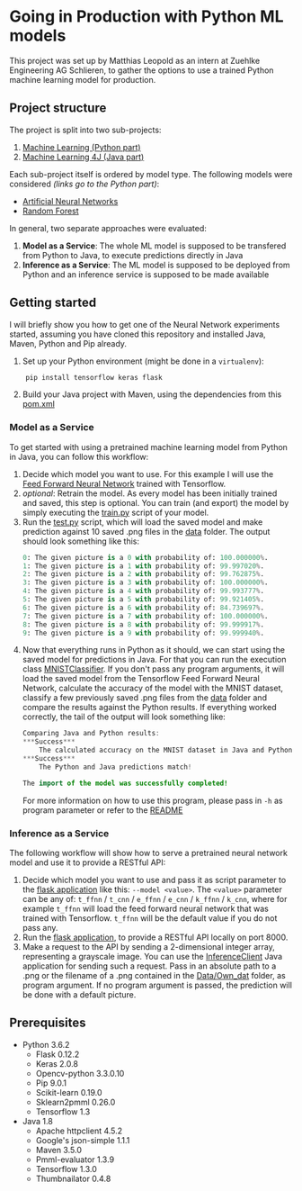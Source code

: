 # Going in Production with Python ML models
This project was set up by Matthias Leopold as an intern at Zuehlke Engineering AG Schlieren, to gather the options to use a trained Python machine learning model for production.

## Project structure
The project is split into two sub-projects: 
1. [Machine Learning (Python part)](https://github.com/Matleo/MLPython2Java/tree/develop/Maschine%20Learning)
2. [Machine Learning 4J (Java part)](https://github.com/Matleo/MLPython2Java/tree/develop/MaschineLearning4J)

Each sub-project itself is ordered by model type. The following models were considered *(links go to the Python part)*:
* [Artificial Neural Networks](https://github.com/Matleo/MLPython2Java/tree/develop/Maschine%20Learning/NeuralNetwork)
* [Random Forest](https://github.com/Matleo/MLPython2Java/tree/develop/Maschine%20Learning/RandomForest)

In general, two separate approaches were evaluated:
1. **Model as a Service**: The whole ML model is supposed to be transfered from Python to Java, to execute predictions directly in Java
2. **Inference as a Service**: The ML model is supposed to be deployed from Python and an inference service is supposed to be made available

## Getting started
I will briefly show you how to get one of the Neural Network experiments started, assuming you have cloned this repository and installed Java, Maven, Python and Pip already.
1. Set up your Python environment (might be done in a `virtualenv`): 
```bash
	pip install tensorflow keras flask
```
2. Build your Java project with Maven, using the dependencies from this [pom.xml](https://github.com/Matleo/MLPython2Java/blob/develop/MaschineLearning4J/pom.xml)

### Model as a Service
To get started with using a pretrained machine learning model from Python in Java, you can follow this workflow:
1. Decide which model you want to use. For this example I will use the [Feed Forward Neural Network](https://github.com/Matleo/MLPython2Java/tree/develop/Maschine%20Learning/NeuralNetwork/Tensorflow/MNISTClassifier/Feed%20Forward%20NN/SavedModel) trained with Tensorflow.
2. *optional*: Retrain the model. As every model has been initially trained and saved, this step is optional. You can train (and export) the model by simply executing the [train.py](https://github.com/Matleo/MLPython2Java/blob/develop/Maschine%20Learning/NeuralNetwork/Tensorflow/MNISTClassifier/Feed%20Forward%20NN/SavedModel/train.py) script of your model. 
3. Run the [test.py](https://github.com/Matleo/MLPython2Java/blob/develop/Maschine%20Learning/NeuralNetwork/Tensorflow/MNISTClassifier/Feed%20Forward%20NN/SavedModel/test.py) script, which will load the saved model and make prediction against 10 saved .png files in the [data](https://github.com/Matleo/MLPython2Java/tree/develop/Maschine%20Learning/Data/Own_dat) folder. The output should look something like this: 
	```python
	0: The given picture is a 0 with probability of: 100.000000%.
	1: The given picture is a 1 with probability of: 99.997020%.
	2: The given picture is a 2 with probability of: 99.762875%.
	3: The given picture is a 3 with probability of: 100.000000%.
	4: The given picture is a 4 with probability of: 99.993777%.
	5: The given picture is a 5 with probability of: 99.921405%.
	6: The given picture is a 6 with probability of: 84.739697%.
	7: The given picture is a 7 with probability of: 100.000000%.
	8: The given picture is a 8 with probability of: 99.999917%.
	9: The given picture is a 9 with probability of: 99.999940%.
	```
4. Now that everything runs in Python as it should, we can start using the saved model for predictions in Java. For that you can run the execution class [MNISTClassifier](https://github.com/Matleo/MLPython2Java/blob/develop/MaschineLearning4J/src/main/java/NeuralNetwork/Tensorflow/MNIST/MNISTClassifier.java). If you don't pass any program arguments, it will load the saved model from the Tensorflow Feed Forward Neural Network, calculate the accuracy of the model with the MNIST dataset, classify a few previously saved .png files from the [data](https://github.com/Matleo/MLPython2Java/tree/develop/Maschine%20Learning/Data/Own_dat) folder and compare the results against the Python results. If everything worked correctly, the tail of the output will look something like:
	```java
	Comparing Java and Python results:
	***Success***
		The calculated accuracy on the MNIST dataset in Java and Python match!
	***Success***
		The Python and Java predictions match!

	The import of the model was successfully completed!
    ```
	For more information on how to use this program, please pass in `-h` as program parameter or refer to the [README](https://github.com/Matleo/MLPython2Java/tree/develop/MaschineLearning4J/src/main/java/NeuralNetwork/Tensorflow) 

### Inference as a Service
The following workflow will show how to serve a pretrained neural network model and use it to provide a RESTful API:
1. Decide which model you want to use and pass it as script parameter to the [flask application](https://github.com/Matleo/MLPython2Java/blob/develop/Maschine%20Learning/NeuralNetwork/Serving/Flask_Serving.py) like this: `--model <value>`. The `<value>` parameter can be any of: `t_ffnn` / `t_cnn` / `e_ffnn` / `e_cnn` / `k_ffnn` / `k_cnn`, where for example `t_ffnn` will load the feed forward neural network that was trained with Tensorflow. `t_ffnn` will be the default value if you do not pass any.
2. Run the [flask application](https://github.com/Matleo/MLPython2Java/blob/develop/Maschine%20Learning/NeuralNetwork/Serving/Flask_Serving.py), to provide a RESTful API locally on port 8000. 
3. Make a request to the API by sending a 2-dimensional integer array, representing a grayscale image. You can use the [InferenceClient](https://github.com/Matleo/MLPython2Java/blob/develop/MaschineLearning4J/src/main/java/InferenceClient.java) Java application for sending such a request. Pass in an absolute path to a .png or the filename of a .png contained in the [Data/Own_dat](https://github.com/Matleo/MLPython2Java/tree/develop/Maschine%20Learning/Data/Own_dat) folder, as program argument. If no program argument is passed, the prediction will be done with a default picture.

## Prerequisites
* Python 3.6.2
	* Flask 0.12.2
	* Keras 2.0.8
	* Opencv-python 3.3.0.10
	* Pip 9.0.1
	* Scikit-learn 0.19.0
	* Sklearn2pmml 0.26.0
	* Tensorflow 1.3
* Java 1.8
	* Apache httpclient 4.5.2
	* Google's json-simple 1.1.1
	* Maven 3.5.0
	* Pmml-evaluator 1.3.9
	* Tensorflow 1.3.0
	* Thumbnailator 0.4.8